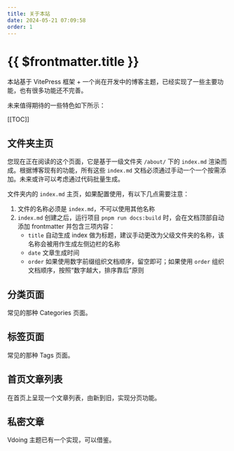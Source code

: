 ```yaml
---
title: 关于本站
date: 2024-05-21 07:09:58
order: 1
---
```


# {{ $frontmatter.title }}

本站基于 VitePress 框架 + 一个尚在开发中的博客主题，已经实现了一些主要功能，也有很多功能还不完善。

未来值得期待的一些特色如下所示：

[[TOC]]

## 文件夹主页

您现在正在阅读的这个页面，它是基于一级文件夹 `/about/` 下的 `index.md` 渲染而成。根据博客现有的功能，所有这些 `index.md` 文档必须通过手动一个一个按需添加。未来或许可以考虑通过代码批量生成。

文件夹内的 `index.md` 主页，如果配置使用，有以下几点需要注意：

1. 文件的名称必须是 `index.md`，不可以使用其他名称
2. `index.md` 创建之后，运行项目 `pnpm run docs:build` 时，会在文档顶部自动添加 frontmatter 并包含三项内容：
   - `title` 自动生成 index 做为标题，建议手动更改为父级文件夹的名称，该名称会被用作生成左侧边栏的名称
   - `date` 文章生成时间
   - `order` 如果使用数字前缀组织文档顺序，留空即可；如果使用 `order` 组织文档顺序，按照“数字越大，排序靠后”原则

## 分类页面

常见的那种 Categories 页面。

## 标签页面

常见的那种 Tags 页面。

## 首页文章列表

在首页上呈现一个文章列表，由新到旧，实现分页功能。

## 私密文章

Vdoing 主题已有一个实现，可以借鉴。
